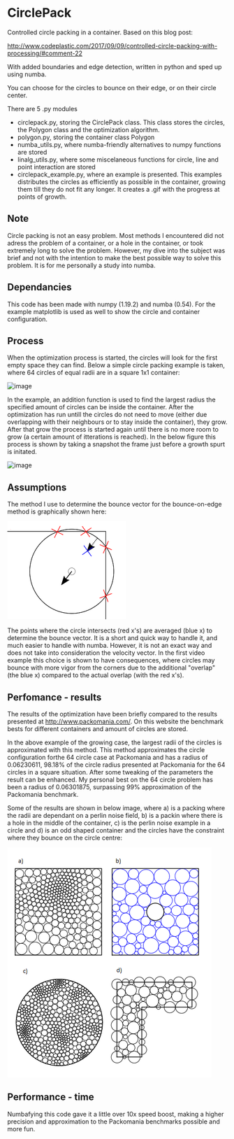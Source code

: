 # CirclePack
Controlled circle packing in a container.
Based on this blog post:

http://www.codeplastic.com/2017/09/09/controlled-circle-packing-with-processing/#comment-22

With added boundaries and edge detection, written in python and sped up using numba.

You can choose for the circles to bounce on their edge, or on their circle center.

There are 5 .py modules
- circlepack.py, storing the CirclePack class. This class stores the circles, the Polygon class and the optimization algorithm.
- polygon.py, storing the container class Polygon
- numba_utils.py, where numba-friendly alternatives to numpy functions are stored
- linalg_utils.py, where some miscelaneous functions for circle, line and point interaction are stored
- circlepack_example.py, where an example is presented. This examples distributes the circles as efficiently as possible in the container, growing them till they do not fit any longer. It creates a .gif with the progress at points of growth.

## Note
Circle packing is not an easy problem. Most methods I encountered did not adress the problem of a container, or a hole in the container, or took extremely long to solve the problem. However, my dive into the subject was brief and not with the intention to make the best possible way to solve this problem. It is for me personally a study into numba.

## Dependancies
This code has been made with numpy (1.19.2) and numba (0.54). For the example matplotlib is used as well to show the circle and container configuration.

## Process
When the optimization process is started, the circles will look for the first empty space they can find. Below a simple circle packing example is taken, where 64 circles of equal radii are in a square 1x1 container:

![image](https://github.com/bartdavids/CirclePack/blob/main/Images/Process%20-%20run.gif)

In the example, an addition function is used to find the largest radius the specified amount of circles can be inside the container. After the optimization has run untill the circles do not need to move (either due overlapping with their neighbours or to stay inside the container), they grow. After that grow the process is started again until there is no more room to grow (a certain amount of itterations is reached). In the below figure this process is shown by taking a snapshot the frame just before a growth spurt is initated.

![image](https://github.com/bartdavids/CirclePack/blob/main/Images/Process%20-%20grow.gif)

## Assumptions
The method I use to determine the bounce vector for the bounce-on-edge method is graphically shown here:

![image](https://github.com/bartdavids/CirclePack/blob/main/Images/Edge%20detect.png)

The points where the circle intersects (red x's) are averaged (blue x) to determine the bounce vector. It is a short and quick way to handle it, and much easier to handle with numba. However, it is not an exact way and does not take into consideration the velocity vector. In the first video example this choice is shown to have consequences, where circles may bounce with more vigor from the corners due to the additional "overlap" (the blue x) compared to the actual overlap (with the red x's).

## Perfomance - results
The results of the optimization have been briefly compared to the results presented at http://www.packomania.com/. On this website the benchmark bests for different containers and amount of circles are stored.

In the above example of the growing case, the largest radii of the circles is approximated with this method. This method approximates the circle configuration forthe 64 circle case at Packomania and has a radius of 0.06230611, 98.18% of the circle radius presented at Packomania for the 64 circles in a square situation. After some tweaking of the parameters the result can be enhanced. My personal best on the 64 circle problem has been a radius of 0.06301875, surpassing 99% approximation of the Packomania benchmark.

Some of the results are shown in below image, where a) is a packing where the radii are dependant on a perlin noise field, b) is a packin where there is a hole in the middle of the container, c) is the perlin noise example in a circle and d) is an odd shaped container and the circles have the constraint where they bounce on the circle centre:

![image](https://github.com/bartdavids/CirclePack/blob/main/Images/Collection.png)

## Performance - time
Numbafying this code gave it a little over 10x speed boost, making a higher precision and approximation to the Packomania benchmarks possible and more fun.
